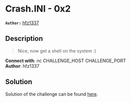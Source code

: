 # Crash.INI - 0x2

**`Author:`** [hfz1337](https://github.com/hfz1337)

## Description
  > Nice, now get a shell on the system :)  

  **Connect with**: nc CHALLENGE_HOST CHALLENGE_PORT  
  **Author**: hfz1337

## Solution

Solution of the challenge can be found [here](solution/).

